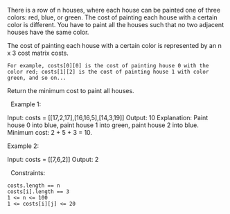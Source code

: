 There is a row of n houses, where each house can be painted one of three colors: red, blue, or green. The cost of painting each house with a certain color is different. You have to paint all the houses such that no two adjacent houses have the same color.

The cost of painting each house with a certain color is represented by an n x 3 cost matrix costs.


	For example, costs[0][0] is the cost of painting house 0 with the color red; costs[1][2] is the cost of painting house 1 with color green, and so on...


Return the minimum cost to paint all houses.

 
Example 1:

Input: costs = [[17,2,17],[16,16,5],[14,3,19]]
Output: 10
Explanation: Paint house 0 into blue, paint house 1 into green, paint house 2 into blue.
Minimum cost: 2 + 5 + 3 = 10.


Example 2:

Input: costs = [[7,6,2]]
Output: 2


 
Constraints:


	costs.length == n
	costs[i].length == 3
	1 <= n <= 100
	1 <= costs[i][j] <= 20


